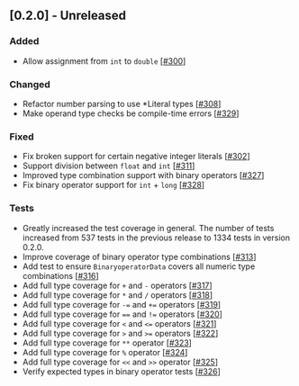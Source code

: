 ## [0.2.0] - Unreleased

### Added
- Allow assignment from `int` to `double` [[#300][300]]

### Changed
- Refactor number parsing to use *Literal types [[#308][308]]
- Make operand type checks be compile-time errors [[#329][329]]

### Fixed
- Fix broken support for certain negative integer literals [[#302][302]]
- Support division between `float` and `int` [[#311][311]]
- Improved type combination support with binary operators [[#327][327]]
- Fix binary operator support for `int` + `long` [[#328][328]]

### Tests
- Greatly increased the test coverage in general. The number of tests increased from 537 tests in the previous release to 1334 tests in version 0.2.0.
- Improve coverage of binary operator type combinations [[#313][313]]
- Add test to ensure `BinaryoperatorData` covers all numeric type combinations [[#316][316]]
- Add full type coverage for `+` and `-` operators [[#317][317]]
- Add full type coverage for `*` and `/` operators [[#318][318]]
- Add full type coverage for `-=` and `+=` operators [[#319][319]]
- Add full type coverage for `==` and `!=` operators [[#320][320]]
- Add full type coverage for `<` and `<=` operators [[#321][321]]
- Add full type coverage for `>` and `>=` operators [[#322][322]]
- Add full type coverage for `**` operator [[#323][323]]
- Add full type coverage for `%` operator [[#324][324]]
- Add full type coverage for `<<` and `>>` operator [[#325][325]]
- Verify expected types in binary operator tests [[#326][326]]

[300]: https://github.com/perlang-org/perlang/pull/300
[302]: https://github.com/perlang-org/perlang/issues/302
[308]: https://github.com/perlang-org/perlang/pull/308
[311]: https://github.com/perlang-org/perlang/issues/311
[313]: https://github.com/perlang-org/perlang/pull/313
[316]: https://github.com/perlang-org/perlang/pull/316
[317]: https://github.com/perlang-org/perlang/pull/317
[318]: https://github.com/perlang-org/perlang/pull/318
[319]: https://github.com/perlang-org/perlang/pull/319
[320]: https://github.com/perlang-org/perlang/pull/320
[321]: https://github.com/perlang-org/perlang/pull/321
[322]: https://github.com/perlang-org/perlang/pull/322
[323]: https://github.com/perlang-org/perlang/pull/323
[324]: https://github.com/perlang-org/perlang/pull/324
[325]: https://github.com/perlang-org/perlang/pull/325
[326]: https://github.com/perlang-org/perlang/pull/326
[327]: https://github.com/perlang-org/perlang/pull/327
[328]: https://github.com/perlang-org/perlang/pull/328
[329]: https://github.com/perlang-org/perlang/pull/329
